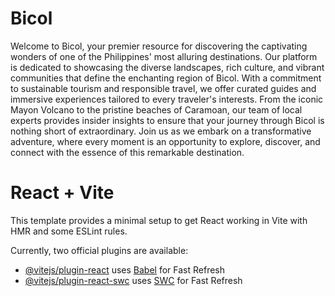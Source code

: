 # Bicol

Welcome to Bicol, your premier resource for discovering the captivating wonders of one of the Philippines' most alluring destinations. Our platform is dedicated to showcasing the diverse landscapes, rich culture, and vibrant communities that define the enchanting region of Bicol. With a commitment to sustainable tourism and responsible travel, we offer curated guides and immersive experiences tailored to every traveler's interests. From the iconic Mayon Volcano to the pristine beaches of Caramoan, our team of local experts provides insider insights to ensure that your journey through Bicol is nothing short of extraordinary. Join us as we embark on a transformative adventure, where every moment is an opportunity to explore, discover, and connect with the essence of this remarkable destination.

# React + Vite

This template provides a minimal setup to get React working in Vite with HMR and some ESLint rules.

Currently, two official plugins are available:

- [@vitejs/plugin-react](https://github.com/vitejs/vite-plugin-react/blob/main/packages/plugin-react/README.md) uses [Babel](https://babeljs.io/) for Fast Refresh
- [@vitejs/plugin-react-swc](https://github.com/vitejs/vite-plugin-react-swc) uses [SWC](https://swc.rs/) for Fast Refresh
